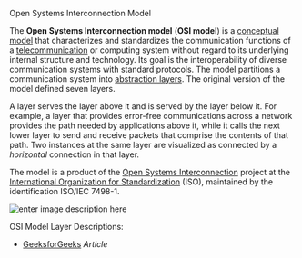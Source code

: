 Open Systems Interconnection Model

The  **Open Systems Interconnection model**  (**OSI model**) is a  [conceptual model](https://en.wikipedia.org/wiki/Conceptual_model "Conceptual model")  that characterizes and standardizes the communication functions of a  [telecommunication](https://en.wikipedia.org/wiki/Telecommunication "Telecommunication")  or computing system without regard to its underlying internal structure and technology. Its goal is the interoperability of diverse communication systems with standard protocols. The model partitions a communication system into  [abstraction layers](https://en.wikipedia.org/wiki/Abstraction_layer "Abstraction layer"). The original version of the model defined seven layers.

A layer serves the layer above it and is served by the layer below it. For example, a layer that provides error-free communications across a network provides the path needed by applications above it, while it calls the next lower layer to send and receive packets that comprise the contents of that path. Two instances at the same layer are visualized as connected by a  _horizontal_  connection in that layer.

The model is a product of the  [Open Systems Interconnection](https://en.wikipedia.org/wiki/Open_Systems_Interconnection "Open Systems Interconnection")  project at the  [International Organization for Standardization](https://en.wikipedia.org/wiki/International_Organization_for_Standardization "International Organization for Standardization")  (ISO), maintained by the identification ISO/IEC 7498-1.


![enter image description here](https://www.geekshangout.com/wp-content/uploads/2008/08/osi_feature-950x640.jpg)

OSI Model Layer Descriptions:

 - [GeeksforGeeks](https://www.geeksforgeeks.org/layers-osi-model/) *Article*

<!--stackedit_data:
eyJoaXN0b3J5IjpbLTYxMTI0MzQxOCwtMTgzMjI4NjEzMiw2MD
c1NzYzOTBdfQ==
-->